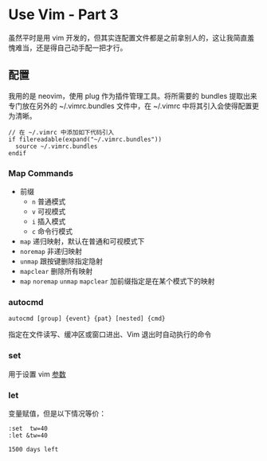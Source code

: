 # Use Vim - Part 3
虽然平时是用 vim 开发的，但其实连配置文件都是之前拿别人的，这让我简直羞愧难当，还是得自己动手配一把才行。

## 配置
我用的是 neovim，使用 plug 作为插件管理工具。将所需要的 bundles 提取出来专门放在另外的 ~/.vimrc.bundles 文件中，在 ~/.vimrc 中将其引入会使得配置更为清晰。

```
// 在 ~/.vimrc 中添加如下代码引入
if filereadable(expand("~/.vimrc.bundles"))
  source ~/.vimrc.bundles
endif
```
### Map Commands
* 前缀
    * `n` 普通模式
    * `v` 可视模式
    * `i` 插入模式
    * `c` 命令行模式
* `map` 递归映射，默认在普通和可视模式下
* `noremap` 非递归映射
* `unmap` 跟按键删除指定隐射
* `mapclear` 删除所有映射
* `map` `noremap` `unmap` `mapclear` 加前缀指定是在某个模式下的映射

###  autocmd

```
autocmd [group] {event} {pat} [nested] {cmd}
```

指定在文件读写、缓冲区或窗口进出、Vim 退出时自动执行的命令
### set
用于设置 vim [参数]
### let
变量赋值，但是以下情况等价：

```
:set  tw=40
:let &tw=40
```

[参数]:http://vimdoc.sourceforge.net/htmldoc/options.html

`1500 days left`

